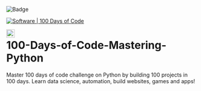![Badge](https://visitor-counter-badge.vercel.app/api/itsmeshibintmz/100-Days-of-Code-Mastering-Python)

[![Software | 100 Days of Code](https://www.software.com/badges/100-days-of-code)](https://www.software.com/100-days-of-code)

<a href="https://twitter.com/itsmeshibintmz">
  <img align="left" alt="Shibin Thomas | Twitter" width="22px" src="https://raw.githubusercontent.com/peterthehan/peterthehan/master/assets/twitter.svg" />
</a>

# 100-Days-of-Code-Mastering-Python

Master 100 days of code challenge on Python by building 100 projects in 100 days. Learn data science, automation, build websites, games and apps!
